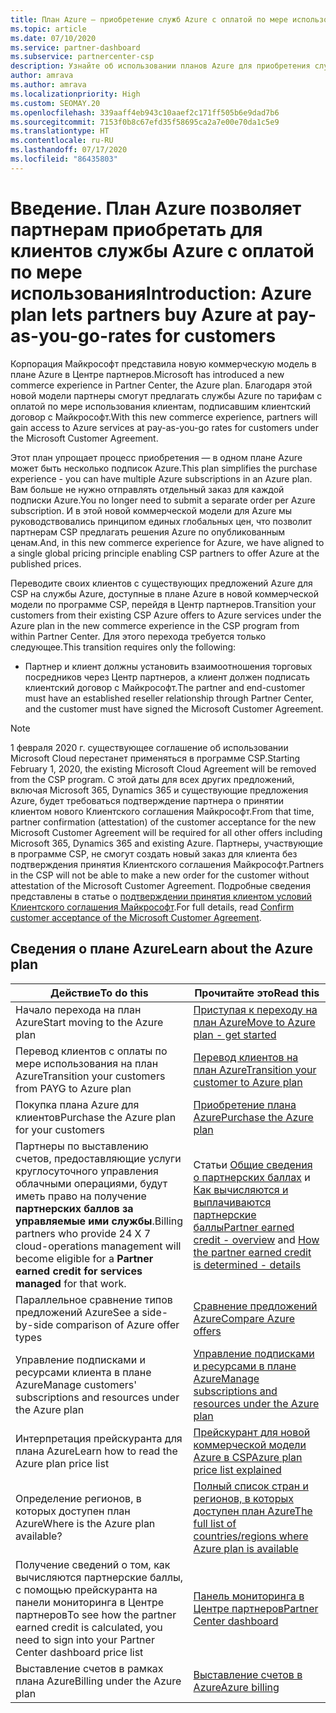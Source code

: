 ```yaml
---
title: План Azure — приобретение служб Azure с оплатой по мере использования
ms.topic: article
ms.date: 07/10/2020
ms.service: partner-dashboard
ms.subservice: partnercenter-csp
description: Узнайте об использовании планов Azure для приобретения служб Azure с оплатой по мере использования для клиентов. Узнайте также о новых требованиях к безопасности.
author: amrava
ms.author: amrava
ms.localizationpriority: High
ms.custom: SEOMAY.20
ms.openlocfilehash: 339aaff4eb943c10aaef2c171ff505b6e9dad7b6
ms.sourcegitcommit: 7153f0b8c67efd35f58695ca2a7e00e70da1c5e9
ms.translationtype: HT
ms.contentlocale: ru-RU
ms.lasthandoff: 07/17/2020
ms.locfileid: "86435803"
---
```

# <a name="introduction-azure-plan-lets-partners-buy-azure-at-pay-as-you-go-rates-for-customers"></a><span data-ttu-id="621e3-104">Введение. План Azure позволяет партнерам приобретать для клиентов службы Azure с оплатой по мере использования</span><span class="sxs-lookup"><span data-stu-id="621e3-104">Introduction: Azure plan lets partners buy Azure at pay-as-you-go-rates for customers</span></span>

<span data-ttu-id="621e3-105">Корпорация Майкрософт представила новую коммерческую модель в плане Azure в Центре партнеров.</span><span class="sxs-lookup"><span data-stu-id="621e3-105">Microsoft has introduced a new commerce experience in Partner Center, the Azure plan.</span></span>  <span data-ttu-id="621e3-106">Благодаря этой новой модели партнеры смогут предлагать службы Azure по тарифам с оплатой по мере использования клиентам, подписавшим клиентский договор с Майкрософт.</span><span class="sxs-lookup"><span data-stu-id="621e3-106">With this new commerce experience, partners will gain access to Azure services at pay-as-you-go rates for customers under the Microsoft Customer Agreement.</span></span>

<span data-ttu-id="621e3-107">Этот план упрощает процесс приобретения — в одном плане Azure может быть несколько подписок Azure.</span><span class="sxs-lookup"><span data-stu-id="621e3-107">This plan simplifies the purchase experience - you can have multiple Azure subscriptions in an Azure plan.</span></span> <span data-ttu-id="621e3-108">Вам больше не нужно отправлять отдельный заказ для каждой подписки Azure.</span><span class="sxs-lookup"><span data-stu-id="621e3-108">You no longer need to submit a separate order per Azure subscription.</span></span> <span data-ttu-id="621e3-109">И в этой новой коммерческой модели для Azure мы руководствовались принципом единых глобальных цен, что позволит партнерам CSP предлагать решения Azure по опубликованным ценам.</span><span class="sxs-lookup"><span data-stu-id="621e3-109">And, in this new commerce experience for Azure, we have aligned to a single global pricing principle enabling CSP partners to offer Azure at the published prices.</span></span>

<span data-ttu-id="621e3-110">Переводите своих клиентов с существующих предложений Azure для CSP на службы Azure, доступные в плане Azure в новой коммерческой модели по программе CSP, перейдя в Центр партнеров.</span><span class="sxs-lookup"><span data-stu-id="621e3-110">Transition your customers from their existing CSP Azure offers to Azure services under the Azure plan in the new commerce experience in the CSP program from within Partner Center.</span></span> <span data-ttu-id="621e3-111">Для этого перехода требуется только следующее.</span><span class="sxs-lookup"><span data-stu-id="621e3-111">This transition requires only the following:</span></span>

- <span data-ttu-id="621e3-112">Партнер и клиент должны установить взаимоотношения торговых посредников через Центр партнеров, а клиент должен подписать клиентский договор с Майкрософт.</span><span class="sxs-lookup"><span data-stu-id="621e3-112">The partner and end-customer must have an established reseller relationship through Partner Center, and the customer must have signed the Microsoft Customer Agreement.</span></span>

>[!Note]
><span data-ttu-id="621e3-113">1 февраля 2020 г. существующее соглашение об использовании Microsoft Cloud перестанет применяться в программе CSP.</span><span class="sxs-lookup"><span data-stu-id="621e3-113">Starting February 1, 2020, the existing Microsoft Cloud Agreement will be removed from the CSP program.</span></span> <span data-ttu-id="621e3-114">С этой даты для всех других предложений, включая Microsoft 365, Dynamics 365 и существующие предложения Azure, будет требоваться подтверждение партнера о принятии клиентом нового Клиентского соглашения Майкрософт.</span><span class="sxs-lookup"><span data-stu-id="621e3-114">From that time, partner confirmation (attestation) of the customer acceptance for the new Microsoft Customer Agreement will be required for all other offers including Microsoft 365, Dynamics 365 and existing Azure.</span></span> <span data-ttu-id="621e3-115">Партнеры, участвующие в программе CSP, не смогут создать новый заказ для клиента без подтверждения принятия Клиентского соглашения Майкрософт.</span><span class="sxs-lookup"><span data-stu-id="621e3-115">Partners in the CSP will not be able to make a new order for the customer without attestation of the Microsoft Customer Agreement.</span></span> <span data-ttu-id="621e3-116">Подробные сведения представлены в статье о [подтверждении принятия клиентом условий Клиентского соглашения Майкрософт](confirm-customer-agreement.md).</span><span class="sxs-lookup"><span data-stu-id="621e3-116">For full details, read [Confirm customer acceptance of the Microsoft Customer Agreement](confirm-customer-agreement.md).</span></span>


## <a name="learn-about-the-azure-plan"></a><span data-ttu-id="621e3-117">Сведения о плане Azure</span><span class="sxs-lookup"><span data-stu-id="621e3-117">Learn about the Azure plan</span></span>

|<span data-ttu-id="621e3-118">**Действие**</span><span class="sxs-lookup"><span data-stu-id="621e3-118">**To do this**</span></span>   |<span data-ttu-id="621e3-119">**Прочитайте это**</span><span class="sxs-lookup"><span data-stu-id="621e3-119">**Read this**</span></span>   |
|------------------|---------------------|
|<span data-ttu-id="621e3-120">Начало перехода на план Azure</span><span class="sxs-lookup"><span data-stu-id="621e3-120">Start moving to the Azure plan</span></span>|[<span data-ttu-id="621e3-121">Приступая к переходу на план Azure</span><span class="sxs-lookup"><span data-stu-id="621e3-121">Move to Azure plan - get started</span></span>](azure-plan-get-started.md)
|<span data-ttu-id="621e3-122">Перевод клиентов с оплаты по мере использования на план Azure</span><span class="sxs-lookup"><span data-stu-id="621e3-122">Transition your customers from PAYG to Azure plan</span></span>|[<span data-ttu-id="621e3-123">Перевод клиентов на план Azure</span><span class="sxs-lookup"><span data-stu-id="621e3-123">Transition your customer to Azure plan</span></span>](azure-plan-transition.md)|
|<span data-ttu-id="621e3-124">Покупка плана Azure для клиентов</span><span class="sxs-lookup"><span data-stu-id="621e3-124">Purchase the Azure plan for your customers</span></span>|[<span data-ttu-id="621e3-125">Приобретение плана Azure</span><span class="sxs-lookup"><span data-stu-id="621e3-125">Purchase the Azure plan</span></span>](purchase-azure-plan.md)|
|<span data-ttu-id="621e3-126">Партнеры по выставлению счетов, предоставляющие услуги круглосуточного управления облачными операциями, будут иметь право на получение **партнерских баллов за управляемые ими службы**.</span><span class="sxs-lookup"><span data-stu-id="621e3-126">Billing partners who provide 24 X 7 cloud-operations management will become eligible for a **Partner earned credit for services managed** for that work.</span></span>|<span data-ttu-id="621e3-127">Статьи [Общие сведения о партнерских баллах](partner-earned-credit.md) и [Как вычисляются и выплачиваются партнерские баллы](partner-earned-credit-explanation.md)</span><span class="sxs-lookup"><span data-stu-id="621e3-127">[Partner earned credit - overview](partner-earned-credit.md) and [How the partner earned credit is determined - details](partner-earned-credit-explanation.md)</span></span>|
|<span data-ttu-id="621e3-128">Параллельное сравнение типов предложений Azure</span><span class="sxs-lookup"><span data-stu-id="621e3-128">See a side-by-side comparison of Azure offer types</span></span>|[<span data-ttu-id="621e3-129">Сравнение предложений Azure</span><span class="sxs-lookup"><span data-stu-id="621e3-129">Compare Azure offers</span></span>](compare-azure-offers.md)|
|<span data-ttu-id="621e3-130">Управление подписками и ресурсами клиента в плане Azure</span><span class="sxs-lookup"><span data-stu-id="621e3-130">Manage customers' subscriptions and resources under the Azure plan</span></span>|[<span data-ttu-id="621e3-131">Управление подписками и ресурсами в плане Azure</span><span class="sxs-lookup"><span data-stu-id="621e3-131">Manage subscriptions and resources under the Azure plan</span></span>](azure-plan-manage.md)|
|<span data-ttu-id="621e3-132">Интерпретация прейскуранта для плана Azure</span><span class="sxs-lookup"><span data-stu-id="621e3-132">Learn how to read the Azure plan price list</span></span>   |[<span data-ttu-id="621e3-133">Прейскурант для новой коммерческой модели Azure в CSP</span><span class="sxs-lookup"><span data-stu-id="621e3-133">Azure plan price list explained</span></span>](azure-plan-price-list.md)|
|<span data-ttu-id="621e3-134">Определение регионов, в которых доступен план Azure</span><span class="sxs-lookup"><span data-stu-id="621e3-134">Where is the Azure plan available?</span></span>|[<span data-ttu-id="621e3-135">Полный список стран и регионов, в которых доступен план Azure</span><span class="sxs-lookup"><span data-stu-id="621e3-135">The full list of countries/regions where Azure plan is available</span></span>](https://query.prod.cms.rt.microsoft.com/cms/api/am/binary/RE3QN0x)
|<span data-ttu-id="621e3-136">Получение сведений о том, как вычисляются партнерские баллы, с помощью прейскуранта на панели мониторинга в Центре партнеров</span><span class="sxs-lookup"><span data-stu-id="621e3-136">To see how the partner earned credit is calculated, you need to sign into your Partner Center dashboard price list</span></span>|[<span data-ttu-id="621e3-137">Панель мониторинга в Центре партнеров</span><span class="sxs-lookup"><span data-stu-id="621e3-137">Partner Center dashboard</span></span>](https://partner.microsoft.com/dashboard/home)|
|<span data-ttu-id="621e3-138">Выставление счетов в рамках плана Azure</span><span class="sxs-lookup"><span data-stu-id="621e3-138">Billing under the Azure plan</span></span>|[<span data-ttu-id="621e3-139">Выставление счетов в Azure</span><span class="sxs-lookup"><span data-stu-id="621e3-139">Azure billing</span></span>](azure-plan-billing.md)|